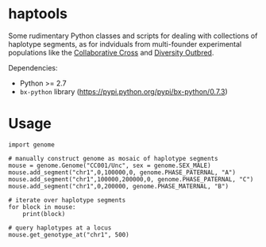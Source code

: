 # haptools

Some rudimentary Python classes and scripts for dealing with collections of haplotype segments, as for indviduals from multi-founder experimental populations like the [Collaborative Cross](http://csbio.unc.edu/CCstatus) and [Diversity Outbred](http://do.jax.org).

Dependencies:

* Python >= 2.7
* `bx-python` library (https://pypi.python.org/pypi/bx-python/0.7.3)

# Usage

```
import genome

# manually construct genome as mosaic of haplotype segments
mouse = genome.Genome("CC001/Unc", sex = genome.SEX_MALE)
mouse.add_segment("chr1",0,100000,0, genome.PHASE_PATERNAL, "A")
mouse.add_segment("chr1",100000,200000,0, genome.PHASE_PATERNAL, "C")
mouse.add_segment("chr1",0,200000, genome.PHASE_MATERNAL, "B")

# iterate over haplotype segments
for block in mouse:
	print(block)

# query haplotypes at a locus
mouse.get_genotype_at("chr1", 500)

```
